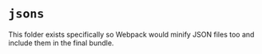 # `jsons`
This folder exists specifically so Webpack would minify JSON files too and include
them in the final bundle.